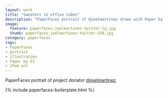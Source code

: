```yaml
---
layout: work
title: "Sweaters in office cubes"
description: "PaperFaces portrait of @joelmartinez drawn with Paper by 53 on an iPad."
image: 
  feature: paperfaces-joelmartinez-twitter-lg.jpg
  thumb: paperfaces-joelmartinez-twitter-150.jpg
category: paperfaces
tags: 
- PaperFaces
- portrait
- illustration
- Paper by 53
- iPad art
---
```


PaperFaces portrait of project donator [@joelmartinez](http://twitter.com/joelmartinez).

{% include paperfaces-boilerplate.html %}